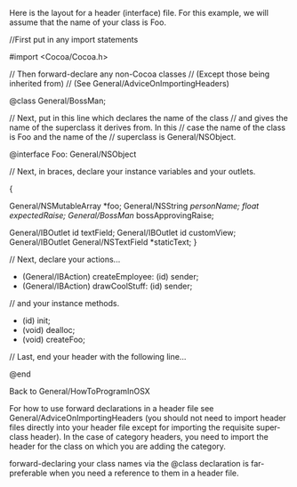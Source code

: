 Here is the layout for a header (interface) file.  For this example, we will assume that the name of your class is Foo.

    
//First put in any import statements

#import <Cocoa/Cocoa.h>

// Then forward-declare any non-Cocoa classes
// (Except those being inherited from)
// (See General/AdviceOnImportingHeaders)

@class General/BossMan;

// Next, put in this line which declares the name of the class
// and gives the name of the superclass it derives from.  In this
// case the name of the class is Foo and the name of the
// superclass is General/NSObject.

@interface Foo: General/NSObject

// Next, in braces, declare your instance variables and your outlets.

{

   General/NSMutableArray   *foo;
   General/NSString         *personName;
   float            expectedRaise;
   General/BossMan*         bossApprovingRaise;

   General/IBOutlet id          textField;
   General/IBOutlet id          customView;
   General/IBOutlet General/NSTextField *staticText;
}

// Next, declare your actions...

- (General/IBAction) createEmployee: (id) sender;
- (General/IBAction) drawCoolStuff: (id) sender;

// and your instance methods.

- (id) init;
- (void) dealloc;
- (void) createFoo;

// Last, end your header with the following line...

@end


Back to General/HowToProgramInOSX

For how to use forward declarations in a header file see General/AdviceOnImportingHeaders
(you should not need to import header files directly into your header file except for importing
the requisite super-class header). In the case of category headers, you need to
import the header for the class on which you are adding the category.

forward-declaring your class names via the     @class declaration is far-preferable when you
need a reference to them in a header file.